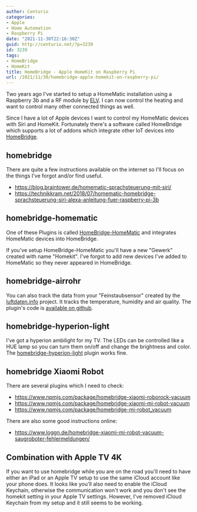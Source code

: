 ```yaml
---
author: Centurio
categories:
- Apple
- Home Automation
- Raspberry Pi
date: "2021-11-30T22:16:30Z"
guid: http://centurio.net/?p=3239
id: 3239
tags:
- HomeBridge
- HomeKit
title: HomeBridge - Apple HomeKit on Raspberry Pi
url: /2021/11/30/homebridge-apple-homekit-on-raspberry-pi/
---
```

Two years ago I've started to setup a HomeMatic installation using a Raspberry 3b and a RF module by [ELV](https://www.elv.de/elv-smart-home-zentrale-charly-starter-set-bausatz.html). I can now control the heating and want to control many other connected things as well.

Since I have a lot of Apple devices I want to control my HomeMatic devices with Siri and HomeKit. Fortunately there's a software called HomeBridge which supports a lot of addons which integrate other IoT devices into [HomeBridge](https://github.com/nfarina/homebridge). 

## homebridge

There are quite a few instructions available on the internet so I'll focus on the things I've forgot and/or find useful.

  * <https://blog.braintower.de/homematic-sprachsteuerung-mit-siri/>
  * <https://technikkram.net/2018/07/homematic-homebridge-sprachsteuerung-siri-alexa-anleitung-fuer-raspberry-pi-3b>

## homebridge-homematic

One of these Plugins is called [HomeBridge-HomeMatic](https://github.com/thkl/homebridge-homematic) and integrates HomeMatic devices into HomeBridge.

If you've setup HomeBridge-HomeMatic you'll have a new  "Gewerk" created with name  "Homekit". I've forgot to add new devices I've added to HomeMatic so they never appeared in HomeBridge.

## homebridge-airrohr

You can also track the data from your  "Feinstaubsensor" created by the [luftdaten.info](https://luftdaten.info/en/home-en/) project. It tracks the temperature, humidity and air quality. The plugin's code is [available on github](https://github.com/toto/homebridge-airrohr).

## homebridge-hyperion-light

I've got a hyperion ambilight for my TV. The LEDs can be controlled like a HUE lamp so you can turn them on/off and change the brightness and color. The [homebridge-hyperion-light](https://www.npmjs.com/package/homebridge-hyperion-light) plugin works fine.

## homebridge Xiaomi Robot

There are several plugins which I need to check:

  * https://www.npmjs.com/package/homebridge-xiaomi-roborock-vacuum
  * https://www.npmjs.com/package/homebridge-xiaomi-mi-robot-vacuum
  * https://www.npmjs.com/package/homebridge-mi-robot_vacuum

There are also some good instructions online:

  * https://www.loggn.de/homebridge-xiaomi-mi-robot-vacuum-saugroboter-fehlermeldungen/

## Combination with Apple TV 4K

If you want to use homebridge while you are on the road you'll need to have either an iPad or an Apple TV setup to use the same iCloud account like your phone does. It looks like you'll also need to enable the iCloud Keychain, otherwise the communication won't work and you don't see the homekit setting in your Apple TV settings. However, I've removed iCloud Keychain from my setup and it still seems to be working.